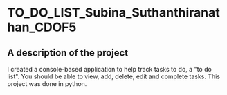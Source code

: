 # TO_DO_LIST_Subina_Suthanthiranathan_CDOF5

## A description of the project

I created a console-based application to help track tasks to do, a "to do list". You should be able to view, add,
delete, edit and complete tasks. This project was done in python.
